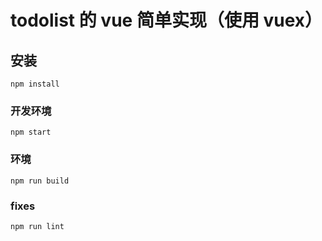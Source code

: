 # todolist 的 vue 简单实现（使用 vuex）

## 安装

```
npm install
```

### 开发环境

```
npm start
```

### 环境

```
npm run build
```

### fixes

```
npm run lint
```
